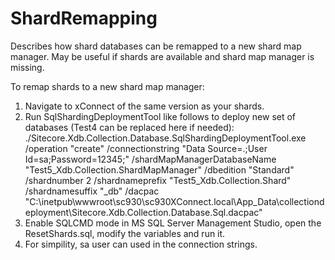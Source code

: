 # ShardRemapping
Describes how shard databases can be remapped to a new shard map manager. May be useful if shards are available and shard map manager is missing.

To remap shards to a new shard map manager:
1) Navigate to xConnect of the same version as your shards.
2) Run SqlShardingDeploymentTool like follows to deploy new set of databases (Test4 can be replaced here if needed):
./Sitecore.Xdb.Collection.Database.SqlShardingDeploymentTool.exe /operation "create" /connectionstring "Data Source=.;User Id=sa;Password=12345;" /shardMapManagerDatabaseName "Test5_Xdb.Collection.ShardMapManager" /dbedition "Standard" /shardnumber 2 /shardnameprefix "Test5_Xdb.Collection.Shard" /shardnamesuffix "_db" /dacpac "C:\inetpub\wwwroot\sc930\sc930XConnect.local\App_Data\collectiondeployment\Sitecore.Xdb.Collection.Database.Sql.dacpac"
3) Enable SQLCMD mode in MS SQL Server Management Studio, open the ResetShards.sql, modify the variables and run it.
4) For simpility, sa user can used in the connection strings.
